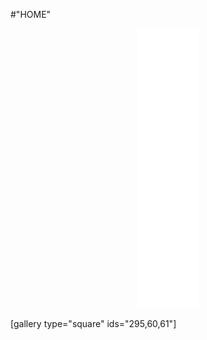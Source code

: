 #"HOME"

<span style="text-align: center; display: block;">
<iframe src="//player.vimeo.com/hubnut/user/colburnvideo/uploaded_videos?color=63e0c3&amp;background=ffffff&amp;slideshow=0&amp;video_title=1&amp;video_byline=0" width="100" height="450" frameborder="0" allowfullscreen="allowfullscreen"></iframe>
</span>

[gallery type="square" ids="295,60,61"]